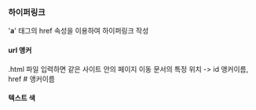### 하이퍼링크

'**a**' 태그의  href 속성을 이용하여 하이퍼링크 작성

#### url 앵커

.html 파일 입력하면 같은 사이트 안의 페이지 이동
문서의 특정 위치 -> id 앵커이름, href # 앵커이름


#### 텍스트 색
